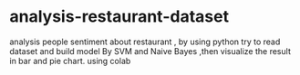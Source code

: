 # analysis-restaurant-dataset
analysis people sentiment about restaurant , by using python try to read dataset and build model By SVM and Naive Bayes ,then visualize the result in bar and pie chart. using colab
